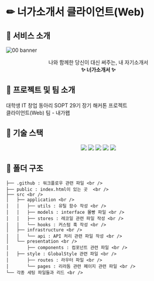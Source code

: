 # ✏ 너가소개서 클라이언트(Web)

## 📓 서비스 소개
![00 banner](https://user-images.githubusercontent.com/49263163/148995914-65ed2cf7-7638-45fe-ad04-f0bee297ff7f.png)
<div align="center">
나와 함께한 당신이 대신 써주는, 내 자기소개서<br />
  <b>✨ 너가소개서 ✨</b>
</div>

## 📓 프로젝트 및 팀 소개
대학생 IT 창업 동아리 SOPT 29기 장기 해커톤 프로젝트<br />
클라이언트(Web) 팀 - 내가왭<br />

## 📓 기술 스택
<div align="center">
  <img src="https://img.shields.io/badge/TypeScript-3178C6?style=flat-square&logo=typescript&logoColor=white"/>
  <img src="https://img.shields.io/badge/React-61DAFB?style=flat-square&logo=React&logoColor=white"/>
  <img src="https://img.shields.io/badge/recoil-764ABC?style=flat-square&logo=&logoColor=white"/>
  <img src="https://img.shields.io/badge/axios-339933?style=flat-square&logo=&logoColor=white"/>
   <img src="https://img.shields.io/badge/styled--components-DB7093?style=flat-square&logo=styled-components&logoColor=white"/>
</div>

## 📓 폴더 구조

```
├── .github : 워크플로우 관련 파일 <br />
├── public : index.html이 있는 곳  <br />
├── src <br />
│   ├── application <br />
│   │   ├── utils : 유틸 함수 작성 <br />
│   │   ├── models : interface 몰빵 파일 <br />
│   │   ├── stores : 레코일 관련 파일 작성 <br />
│   │   └── hooks : 커스텀 훅 작성 <br />
│   ├── infrastructure <br />
│   │   └── api : API 처리 관련 파일 작성 <br />
│   └── presentation <br />
│       ├── components : 컴포넌트 관련 파일 <br />
│	├── style : GlobalStyle 관련 파일 <br />
│       ├── routes : 라우터 파일 <br />
│       └── pages : 리라돔 관련 페이지 관련 파일 <br />
└── 각종 세팅 파일들과 리드 <br />
```

